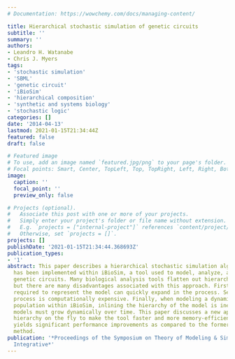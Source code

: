 ```yaml
---
# Documentation: https://wowchemy.com/docs/managing-content/

title: Hierarchical stochastic simulation of genetic circuits
subtitle: ''
summary: ''
authors:
- Leandro H. Watanabe
- Chris J. Myers
tags:
- 'stochastic simulation'
- 'SBML'
- 'genetic circuit'
- 'iBioSim'
- 'hierarchical composition'
- 'synthetic and systems biology'
- 'stochastic logic'
categories: []
date: '2014-04-13'
lastmod: 2021-01-15T21:34:44Z
featured: false
draft: false

# Featured image
# To use, add an image named `featured.jpg/png` to your page's folder.
# Focal points: Smart, Center, TopLeft, Top, TopRight, Left, Right, BottomLeft, Bottom, BottomRight.
image:
  caption: ''
  focal_point: ''
  preview_only: false

# Projects (optional).
#   Associate this post with one or more of your projects.
#   Simply enter your project's folder or file name without extension.
#   E.g. `projects = ["internal-project"]` references `content/project/deep-learning/index.md`.
#   Otherwise, set `projects = []`.
projects: []
publishDate: '2021-01-15T21:34:44.368693Z'
publication_types:
- '1'
abstract: This paper describes a hierarchical stochastic simulation algorithm which
  has been implemented within iBioSim, a tool used to model, analyze, and visualize
  genetic circuits. Many biological analysis tools flatten out hierarchy before simulation,
  but there are many disadvantages associated with this approach. First, the memory
  required to represent the model can quickly expand in the process. Second, the flattening
  process is computationally expensive. Finally, when modeling a dynamic cellular
  population within iBioSim, inlining the hierarchy of the model is inefficient since
  models must grow dynamically over time. This paper discusses a new approach to handle
  hierarchy on the fly to make the tool faster and more memory-efficient. This approach
  yields significant performance improvements as compared to the former flat analysis
  method.
publication: '*Proceedings of the Symposium on Theory of Modeling & Simulation - DEVS
  Integrative*'
---
```

